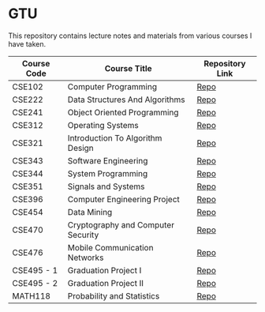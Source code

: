 # GTU
This repository contains lecture notes and materials from various courses I have taken.

| Course Code | Course Title                 | Repository Link     |
|-------------|------------------------------|---------------------|
| CSE102      | Computer Programming         | [Repo](https://github.com/abdurrahmanbulut/GTU/tree/main/CSE102) |
| CSE222      | Data Structures And Algorithms   | [Repo](https://github.com/abdurrahmanbulut/GTU/tree/main/CSE222) |
| CSE241      | Object Oriented Programming  | [Repo](https://github.com/abdurrahmanbulut/GTU/tree/main/CSE241) |
| CSE312      | Operating Systems            | [Repo](https://github.com/abdurrahmanbulut/GTU/tree/main/CSE312) |
| CSE321      | Introduction To Algorithm Design | [Repo](https://github.com/abdurrahmanbulut/GTU/tree/main/CSE321) |
| CSE343      | Software Engineering         | [Repo](https://github.com/abdurrahmanbulut/GTU/tree/main/CSE343) |
| CSE344      | System Programming            | [Repo](https://github.com/abdurrahmanbulut/GTU/tree/main/CSE344) |
| CSE351      | Signals and Systems          | [Repo](https://github.com/abdurrahmanbulut/GTU/tree/main/CSE351) |
| CSE396      | Computer Engineering Project | [Repo](https://github.com/abdurrahmanbulut/GTU/tree/main/CSE396) |
| CSE454      | Data Mining                  | [Repo](https://github.com/abdurrahmanbulut/GTU/tree/main/CSE454) |
| CSE470      | Cryptography and Computer Security | [Repo](https://github.com/abdurrahmanbulut/GTU/tree/main/CSE470) |
| CSE476      | Mobile Communication Networks | [Repo](https://github.com/abdurrahmanbulut/GTU/tree/main/CSE476) |
| CSE495 - 1  | Graduation Project I         | [Repo](https://github.com/abdurrahmanbulut/GTU/tree/main/CSE495%20-%201) |
| CSE495 - 2  | Graduation Project II        | [Repo](https://github.com/abdurrahmanbulut/GTU/tree/main/CSE495%20-%202) |
| MATH118     | Probability and Statistics   | [Repo](https://github.com/abdurrahmanbulut/GTU/tree/main/MATH118) |
